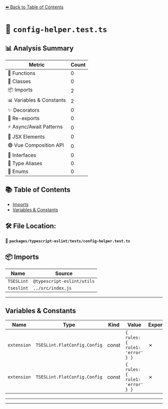 [⬅️ Back to Table of Contents](../../../index.md)

# 📄 `config-helper.test.ts`

## 📊 Analysis Summary

| Metric | Count |
|--------|-------|
| 🔧 Functions | 0 |
| 🧱 Classes | 0 |
| 📦 Imports | 2 |
| 📊 Variables & Constants | 2 |
| ✨ Decorators | 0 |
| 🔄 Re-exports | 0 |
| ⚡ Async/Await Patterns | 0 |
| 💠 JSX Elements | 0 |
| 🟢 Vue Composition API | 0 |
| 📐 Interfaces | 0 |
| 📑 Type Aliases | 0 |
| 🎯 Enums | 0 |

## 📚 Table of Contents

- [Imports](#imports)
- [Variables & Constants](#variables-constants)

## 🛠️ File Location:
📂 **`packages/typescript-eslint/tests/config-helper.test.ts`**

## 📦 Imports

| Name | Source |
|------|--------|
| `TSESLint` | `@typescript-eslint/utils` |
| `tseslint` | `../src/index.js` |


---

## Variables & Constants

| Name | Type | Kind | Value | Exported |
|------|------|------|-------|----------|
| `extension` | `TSESLint.FlatConfig.Config` | const | `{ rules: { rule1: 'error' } }` | ✗ |
| `extension` | `TSESLint.FlatConfig.Config` | const | `{ rules: { rule1: 'error' } }` | ✗ |


---


---